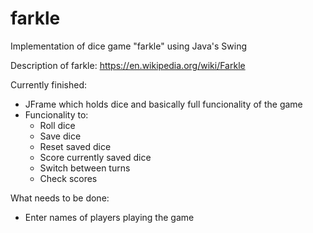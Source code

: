 # farkle

Implementation of dice game "farkle" using Java's Swing

Description of farkle: https://en.wikipedia.org/wiki/Farkle

Currently finished:
- JFrame which holds dice and basically full funcionality of the game
- Funcionality to:
  - Roll dice
  - Save dice
  - Reset saved dice
  - Score currently saved dice
  - Switch between turns
  - Check scores
 
What needs to be done:
- Enter names of players playing the game
